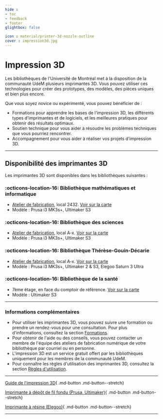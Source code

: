 ```yaml
---
hide : 
- toc
- feedback
- footer
glightbox: false

icon : material/printer-3d-nozzle-outline
cover : impression3d.jpg
---
```


# Impression 3D

Les bibliothèques de l'Université de Montréal met à la disposition de la communauté UdeM plusieurs imprimantes 3D. Vous pouvez utiliser ces technologies pour créer des prototypes, des modèles, des pièces uniques et bien plus encore.

Que vous soyez novice ou expérimenté, vous pouvez bénéficier de :

- Formations pour apprendre les bases de l'impression 3D, les différents types d'imprimantes et de logiciels, et les meilleures pratiques pour obtenir des résultats optimaux.
- Soutien technique pour vous aider à résoudre les problèmes techniques que vous pourriez rencontrer.
- Accompagnement pour vous aider à réaliser vos projets d'impression 3D.

--------

## Disponibilité des imprimantes 3D

Les imprimantes 3D sont disponibles dans les bibliothèques suivantes :

### :octicons-location-16: Bibliothèque mathématiques et informatique
- [Atelier de fabrication](../../espaces/ateliers.md), local 2432. [Voir sur la carte](https://maps.app.goo.gl/FHefa6pkavN4qBug6)
- Modèle : Prusa i3 MK3s+, Ultimaker S3
### :octicons-location-16: Bibliothèque des sciences
- [Atelier de fabrication](../../espaces/ateliers.md), local A-x. [Voir sur la carte](https://maps.app.goo.gl/6HsLMAxoBWpQZgcD8)
- Modèle : Prusa i3 MK3s+, Ultimaker S3
### :octicons-location-16: Bibliothèque Thérèse-Gouin-Décarie
- [Atelier de fabrication](../../espaces/ateliers.md), local A-x. [Voir sur la carte](https://maps.app.goo.gl/6HsLMAxoBWpQZgcD8)
- Modèle : Prusa i3 MK3s+, Ultimaker 2 & S3, Elegoo Saturn 3 Ultra
### :octicons-location-16: Bibliothèque de la santé
- 7ème étage, en face du comptoir de référence. [Voir sur la carte](https://maps.app.goo.gl/6HsLMAxoBWpQZgcD8)
- Modèle : Ultimaker S3

---------

### Informations complémentaires
- Pour utiliser les imprimantes 3D, vous pouvez suivre une formation ou prendre un rendez-vous pour une consultation. Pour plus d'informations, consultez la section [Formations](formations.md).
- Pour obtenir de l'aide ou des conseils, vous pouvez contacter un membre de l'équipe des ateliers de fabrication numérique de votre bibliothèque par courriel ou en personne.
- L'impression 3D est un service gratuit offert par les bibliothèques uniquement pour les membres de la communauté UdeM.
- Pour connaître les règles d'utilisation des imprimantes 3D, consultez la section [Règles d'utilisation](regles.md).
---------

<div class="grid cards" markdown>

[Guide de l'impression 3D](introduction.md){ .md-button .md-button--stretch} 

[Imprimante à dépôt de fil fondu (Prusa, Ultimaker)](prusa.md){ .md-button .md-button--stretch}

[Imprimante à résine (Elegoo)](ultimaker.md){ .md-button .md-button--stretch}

</div>

--------
